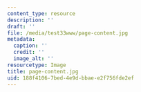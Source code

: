 ```yaml
---
content_type: resource
description: ''
draft: ''
file: /media/test33www/page-content.jpg
metadata:
  caption: ''
  credit: ''
  image_alt: ''
resourcetype: Image
title: page-content.jpg
uid: 188f4106-7bed-4e9d-bbae-e2f756fde2ef
---
```

